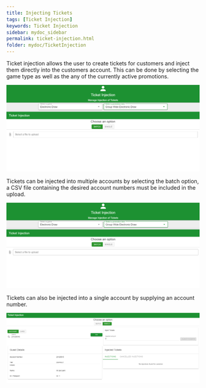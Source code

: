 ```yaml
---
title: Injecting Tickets
tags: [Ticket Injection]
keywords: Ticket Injection
sidebar: mydoc_sidebar
permalink: ticket-injection.html
folder: mydoc/TicketInjection
---
```


Ticket injection allows the user to create tickets for customers and inject them directly into the customers account. This can be done by selecting the game type as well as the any of the currently active promotions.

<img src="./img/TicketInjection/TicketInjection.png" alt="">

Tickets can be injected into multiple accounts by selecting the batch option, a CSV file containing the desired account numbers must be included in the upload.

<img src="./img/TicketInjection/TicketInjectionBatch.png" alt="">

Tickets can also be injected into a single account by supplying an account number.

<img src="./img/TicketInjection/TicketInjectionSingle.png" alt="">